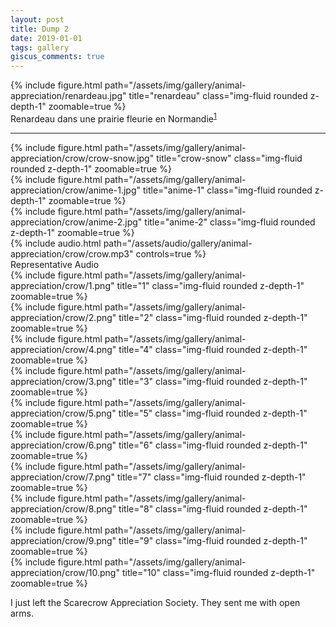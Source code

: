 ```yaml
---
layout: post
title: Dump 2
date: 2019-01-01
tags: gallery
giscus_comments: true
---
```


<div class="row">
    <div class="col-sm mt-3 mt-md-0">
        {% include figure.html path="/assets/img/gallery/animal-appreciation/renardeau.jpg" title="renardeau" class="img-fluid rounded z-depth-1" zoomable=true %}
    </div>
</div>
<div class="caption">
    Renardeau dans une prairie fleurie en Normandie<sup><a href="https://peapix.com/bing/38048">1</a></sup>
</div>

---

<div class="row justify-content-sm-center">
    <div class="col-sm-8 mt-3 mt-md-0">
        {% include figure.html path="/assets/img/gallery/animal-appreciation/crow/crow-snow.jpg" title="crow-snow" class="img-fluid rounded z-depth-1" zoomable=true %}
    </div>
</div>

<div class="row">
    <div class="col-sm mt-3 mt-md-0">
        {% include figure.html path="/assets/img/gallery/animal-appreciation/crow/anime-1.jpg" title="anime-1" class="img-fluid rounded z-depth-1" zoomable=true %}
    </div>
    <div class="col-sm mt-3 mt-md-0">
        {% include figure.html path="/assets/img/gallery/animal-appreciation/crow/anime-2.jpg" title="anime-2" class="img-fluid rounded z-depth-1" zoomable=true %}
    </div>
</div>

<div class="row">
    <div class="col-sm mt-3 mt-md-0">
            {% include audio.html path="/assets/audio/gallery/animal-appreciation/crow/crow.mp3" controls=true %}
    </div>
    <div class="caption">
        Representative Audio
    </div>
</div>

<div class="row">
    <div class="col-sm mt-3 mt-md-0">
        {% include figure.html path="/assets/img/gallery/animal-appreciation/crow/1.png" title="1" class="img-fluid rounded z-depth-1" zoomable=true %}
    </div>
    <div class="col-sm mt-3 mt-md-0">
        {% include figure.html path="/assets/img/gallery/animal-appreciation/crow/2.png" title="2" class="img-fluid rounded z-depth-1" zoomable=true %}
    </div>
</div>

<div class="row">
    <div class="col-sm mt-3 mt-md-0">
        {% include figure.html path="/assets/img/gallery/animal-appreciation/crow/4.png" title="4" class="img-fluid rounded z-depth-1" zoomable=true %}
    </div>
    <div class="col-sm mt-3 mt-md-0">
        {% include figure.html path="/assets/img/gallery/animal-appreciation/crow/3.png" title="3" class="img-fluid rounded z-depth-1" zoomable=true %}
    </div>
</div>

<div class="row">
    <div class="col-sm mt-3 mt-md-0">
        {% include figure.html path="/assets/img/gallery/animal-appreciation/crow/5.png" title="5" class="img-fluid rounded z-depth-1" zoomable=true %}
    </div>
    <div class="col-sm mt-3 mt-md-0">
        {% include figure.html path="/assets/img/gallery/animal-appreciation/crow/6.png" title="6" class="img-fluid rounded z-depth-1" zoomable=true %}
    </div>
</div>

<div class="row">
    <div class="col-sm mt-3 mt-md-0">
        {% include figure.html path="/assets/img/gallery/animal-appreciation/crow/7.png" title="7" class="img-fluid rounded z-depth-1" zoomable=true %}
    </div>
    <div class="col-sm mt-3 mt-md-0">
        {% include figure.html path="/assets/img/gallery/animal-appreciation/crow/8.png" title="8" class="img-fluid rounded z-depth-1" zoomable=true %}
    </div>
</div>

<div class="row">
    <div class="col-sm mt-3 mt-md-0">
        {% include figure.html path="/assets/img/gallery/animal-appreciation/crow/9.png" title="9" class="img-fluid rounded z-depth-1" zoomable=true %}
    </div>
    <div class="col-sm mt-3 mt-md-0">
    {% include figure.html path="/assets/img/gallery/animal-appreciation/crow/10.png" title="10" class="img-fluid rounded z-depth-1" zoomable=true %}
    </div>
</div>

I just left the Scarecrow Appreciation Society. They sent me with open arms.
